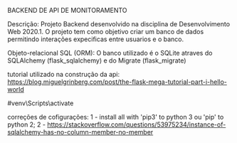 BACKEND DE API DE MONITORAMENTO

Descrição:
Projeto Backend desenvolvido na disciplina de Desenvolvimento Web 2020.1.
O projeto tem como objetivo criar um banco de dados permitindo interações expecificas entre usuarios e o banco.

Objeto-relacional SQL (ORM):
O banco utilizado é o SQLite atraves do SQLAlchemy (flask_sqlalchemy) e do Migrate (flask_migrate)



tutorial utilizado na construção da api:
https://blog.miguelgrinberg.com/post/the-flask-mega-tutorial-part-i-hello-world

#venv\Scripts\activate

correções de cofigurações:
1 - install all with 'pip3' to python 3 ou 'pip' to python 2;
2 - https://stackoverflow.com/questions/53975234/instance-of-sqlalchemy-has-no-column-member-no-member